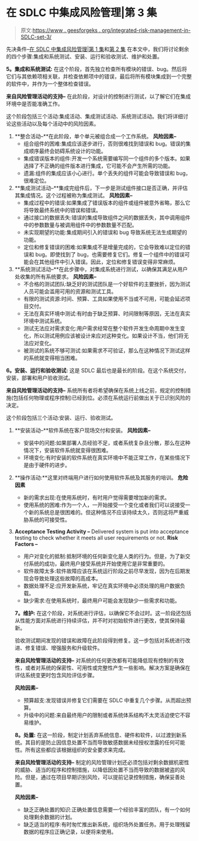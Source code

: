 # 在 SDLC 中集成风险管理|第 3 集

> 原文:[https://www . geesforgeks . org/integrated-risk-management-in-SDLC-set-3/](https://www.geeksforgeeks.org/integrating-risk-management-in-sdlc-set-3/)

先决条件–[在 SDLC 中集成风险管理|第 1 集](https://www.geeksforgeeks.org/integrating-risk-management-in-sdlc-set-1/)和[第 2 集](https://www.geeksforgeeks.org/integrating-risk-management-in-sdlc-set-2/)
在本文中，我们将讨论剩余的四个步骤:集成和系统测试、安装、运行和验收测试、维护和处置。

**5。集成和系统测试:**
在这个阶段，首先独立检查所有模块的错误、bug。然后将它们与其依赖项相关联，并检查依赖项中的错误，最后将所有模块集成到一个完整的软件中，并作为一个整体检查错误。

**来自风险管理活动的支持–**
在此阶段，对设计的控制进行测试，以了解它们在集成环境中是否能准确工作。

这个阶段包括三个活动:集成活动、集成测试活动、系统测试活动。我们将详细讨论这些活动以及每个活动中的风险因素。

1.  **整合活动–**在此阶段，单个单元被组合成一个工作系统。
    **风险因素–**
    *   组合组件的困难:集成应该逐步进行，否则很难找到错误和 bug。错误的集成顺序最终会妨碍系统设计的功能。
    *   集成错误版本的组件:开发一个系统需要编写同一个组件的多个版本。如果选择了不正确的组件版本进行集成，它可能不会产生所需的功能。
    *   遗漏:组件的集成应该小心进行。单个丢失的组件可能会导致错误和 bug，很难定位。
2.  **集成测试活动–**集成完组件后，下一步是测试组件接口是否正确，并评估其集成情况。这个过程被称为集成测试。
    **风险因素–**
    *   集成过程中的错误:如果集成了错误版本的组件或组件被意外省略，那么它将导致最终系统中的错误和错误。
    *   通过接口的数据丢失:错误的集成导致组件之间的数据丢失，其中调用组件中的参数数量与被调用组件中的参数数量不匹配。
    *   未实现期望的功能:集成期间引入的错误和 bug 导致系统无法生成期望的功能。
    *   定位和修复错误的困难:如果集成不是增量完成的，它会导致难以定位的错误和 bug。即使找到了 bug，也需要修复它们。修复一个组件中的错误可能会在其他组件中引入错误。因此，定位和修复错误变得非常麻烦。
3.  **系统测试活动–**在此步骤中，对集成系统进行测试，以确保其满足从用户处收集的所有系统要求。
    **风险因素–**
    *   不合格的测试团队:缺乏好的测试团队是一个好软件的主要挫折，因为测试人员可能会滥用可用的资源和测试工具。
    *   有限的测试资源:时间、预算、工具如果使用不当或不可用，可能会延迟项目交付。
    *   无法在真实环境中测试:有时由于缺乏预算、时间限制等原因，无法在真实环境中测试系统。
    *   测试无法应对需求变化:用户需求经常在整个软件开发生命周期中发生变化，所以测试用例应该被设计来应对这种变化。如果设计不当，他们将无法应对变化。
    *   被测试的系统不够可测试:如果需求不可验证，那么在这种情况下测试这样的系统就变得相当困难。

**6。安装、运行和验收测试:**
这是 SDLC 最后也是最长的阶段。在这个系统交付，安装，部署和用户验收测试。

**来自风险管理活动的支持–**
系统所有者将希望确保在系统上线之前，规定的控制措施(包括任何物理或程序控制)已经到位。必须在系统运行前做出关于已识别风险的决定。

这个阶段包括三个活动:安装、运行、验收测试。

1.  **安装活动–**软件系统在客户现场交付和安装。
    **风险因素–**

    *   安装中的问题:如果部署人员经验不足，或者系统复杂且分散，那么在这种情况下，安装软件系统就变得很困难。
    *   环境变化:有时安装的软件系统在真实环境中不能正常工作，在某些情况下是由于硬件的进步。
2.  **操作活动:**这里对终端用户进行如何使用软件系统及其服务的培训。
    **危险因素**
    *   新的需求出现:在使用系统时，有时用户觉得需要增加新的需求。
    *   使用系统的困难:作为一个人，一开始接受一个变化或者我们可以说接受一个新的系统总是很困难的。但这种情况不应该持续太久，否则这将严重威胁系统的可接受性。
3.  **Acceptance Testing Activity –** Delivered system is put into acceptance testing to check whether it meets all user requirements or not.
    **Risk Factors –**
    *   用户对变化的抵制:抵制环境的任何新变化是人类的行为。但是，为了新交付系统的成功，最终用户接受系统并开始使用它是非常重要的。
    *   软件故障太多:软件故障应该在系统运行阶段之前尽早发现，因为在后期发现会导致处理这些故障的高成本。
    *   数据处理不足:应开发新系统，牢记在真实环境中必须处理的用户数据负载。
    *   缺少需求:在使用系统时，最终用户可能会发现缺少一些需求和功能。

    **7。维护:**
    在这个阶段，对系统进行评估，以确保它不会过时。这一阶段还包括从性能方面对系统进行持续评估，并不时对初始软件进行更改，使其保持最新。

    验收测试期间发现的错误和故障在此阶段得到修复。这一步包括对系统进行改进、修复错误、增强服务和升级软件。

    **来自风险管理活动的支持–**
    对系统的任何更改都有可能降低现有控制的有效性，或者对系统的保密性、可用性或完整性产生一些影响。解决方案是确保在评估系统变更时包含风险评估步骤。

    **风险因素–**

    *   预算超支:发现错误并修复它们需要在 SDLC 中重复几个步骤。从而超出预算。
    *   升级中的问题:来自最终用户的限制或者系统体系结构不太灵活迫使它不容易维护。

    **8。处置:**
    在这一阶段，制定计划丢弃系统信息、硬件和软件，以过渡到新系统。其目的是防止因信息处置不当而导致敏感数据未经授权泄露的任何可能性。所有这些都应该根据组织的安全要求来完成。

    **来自风险管理活动的支持–**
    制定的风险管理计划还必须包括对剩余数据机密性的威胁、适当的程序和控制措施，以降低因处置不当而导致的数据被盗的风险。但是，通过在项目早期识别风险，可以提前记录控制措施，确保妥善处置。

    **风险因素–**

    *   缺乏正确处置的知识:正确处置信息需要一个经验丰富的团队，有一个如何处理剩余数据的计划。
    *   缺乏适当的程序:有时匆忙推出新系统，组织场外处置任务。用于处理残留数据的程序应正确记录，以便将来使用。